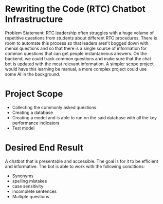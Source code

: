 # Rewriting the Code (RTC) Chatbot Infrastructure

Problem Statement: RTC leadership often struggles with a huge volume of repetitive questions from students about different RTC procedures. There is room to automate this process so that leaders aren’t bogged down with menial questions and so that there is a single source of information for common questions that can get people instantaneous answers. On the backend, we could track common questions and make sure that the chat bot is updated with the most relevant information. A simpler scope project would have this learning be manual, a more complex project could use some AI in the background.

# Project Scope
- Collecting the commonly asked questions
- Creating a database
- Creating a model and is able to run on the said database with all the key performance indicators
- Test model

# Desired End Result
A chatbot that is presentable and accessible. The goal is for it to be efficient and informative. The bot is able to work with the following conditions:
- Synonyms
- spelling mistakes
- case sensitivity
- incomplete sentences
- Multiple questions


